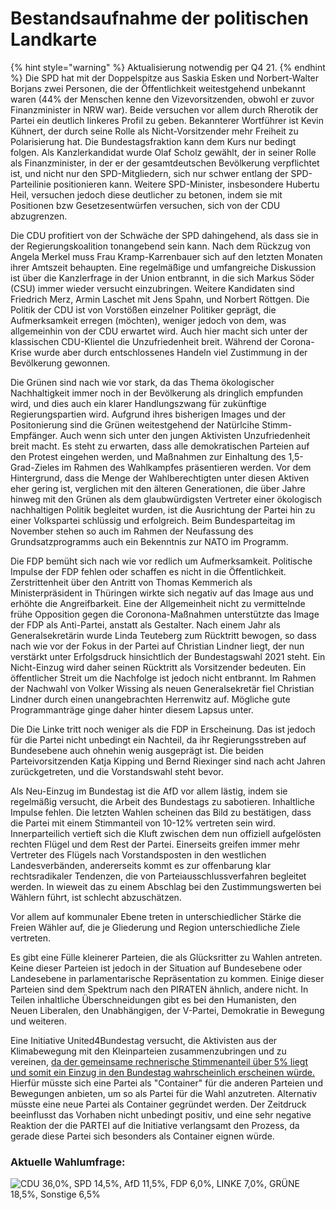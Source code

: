 # Bestandsaufnahme der politischen Landkarte

{% hint style="warning" %}
Aktualisierung notwendig per Q4 21.
{% endhint %}
Die SPD hat mit der Doppelspitze aus Saskia Esken und Norbert-Walter Borjans zwei Personen, die der Öffentlichkeit weitestgehend unbekannt waren \(44% der Menschen kenne den Vizevorsitzenden, obwohl er zuvor Finanzminister in NRW war\). Beide versuchen vor allem durch Rherotik der Partei ein deutlich linkeres Profil zu geben. Bekannterer Wortführer ist Kevin Kühnert, der durch seine Rolle als Nicht-Vorsitzender mehr Freiheit zu Polarisierung hat. Die Bundestagsfraktion kann dem Kurs nur bedingt folgen. Als Kanzlerkandidat wurde Olaf Scholz gewählt, der in seiner Rolle als Finanzminister, in der er der gesamtdeutschen Bevölkerung verpflichtet ist, und nicht nur den SPD-Mitgliedern, sich nur schwer entlang der SPD-Parteilinie positionieren kann. Weitere SPD-Minister, insbesondere Hubertu Heil, versuchen jedoch diese deutlicher zu betonen, indem sie mit Positionen bzw Gesetzesentwürfen versuchen, sich von der CDU abzugrenzen.

Die CDU profitiert von der Schwäche der SPD dahingehend, als dass sie in der Regierungskoalition tonangebend sein kann. Nach dem Rückzug von Angela Merkel muss Frau Kramp-Karrenbauer sich auf den letzten Monaten ihrer Amtszeit behaupten. Eine regelmäßige und umfangreiche Diskussion ist über die Kanzlerfrage in der Union entbrannt, in die sich Markus Söder \(CSU\) immer wieder versucht einzubringen. Weitere Kandidaten sind Friedrich Merz, Armin Laschet mit Jens Spahn, und Norbert Röttgen. Die Politik der CDU ist von Vorstößen einzelner Politiker geprägt, die Aufmerksamkeit erregen \(möchten\), weniger jedoch von dem, was allgemeinhin von der CDU erwartet wird. Auch hier macht sich unter der klassischen CDU-Klientel die Unzufriedenheit breit. Während der Corona-Krise wurde aber durch entschlossenes Handeln viel Zustimmung in der Bevölkerung gewonnen.

Die Grünen sind nach wie vor stark, da das Thema ökologischer Nachhaltigkeit immer noch in der Bevölkerung als dringlich empfunden wird, und dies auch ein klarer Handlungszwang für zukünftige Regierungspartien wird. Aufgrund ihres bisherigen Images und der Positonierung sind die Grünen weitestgehend der Natürlcihe Stimm-Empfänger. Auch wenn sich unter den jungen Aktivisten Unzufriedenheit breit macht. Es steht zu erwarten, dass alle demokratischen Parteien auf den Protest eingehen werden, und Maßnahmen zur Einhaltung des 1,5-Grad-Zieles im Rahmen des Wahlkampfes präsentieren werden. Vor dem Hintergrund, dass die Menge der Wahlberechtigten unter diesen Aktiven eher gering ist, verglichen mit den älteren Generationen, die über Jahre hinweg mit den Grünen als dem glaubwürdigsten Vertreter einer ökologisch nachhaltigen Politik begleitet wurden, ist die Ausrichtung der Partei hin zu einer Volkspartei schlüssig und erfolgreich. Beim Bundesparteitag im November stehen so auch im Rahmen der Neufassung des Grundsatzprogramms auch ein Bekenntnis zur NATO im Programm.

Die FDP bemüht sich nach wie vor redlich um Aufmerksamkeit. Politische Impulse der FDP fehlen oder schaffen es nicht in die Öffentlichkeit. Zerstrittenheit über den Antritt von Thomas Kemmerich als Ministerpräsident in Thüringen wirkte sich negativ auf das Image aus und erhöhte die Angreifbarkeit. Eine der Allgemeinheit nicht zu vermittelnde frühe Opposition gegen die Coronona-Maßnahmen unterstützte das Image der FDP als Anti-Partei, anstatt als Gestalter. Nach einem Jahr als Generalsekretärin wurde Linda Teuteberg zum Rücktritt bewogen, so dass nach wie vor der Fokus in der Partei auf Christian Lindner liegt, der nun verstärkt unter Erfolgsdruck hinsichtlich der Bundestagswahl 2021 steht. Ein Nicht-Einzug wird daher seinen Rücktritt als Vorsitzender bedeuten. Ein öffentlicher Streit um die Nachfolge ist jedoch nicht entbrannt. Im Rahmen der Nachwahl von Volker Wissing als neuen Generalsekretär fiel Christian Lindner durch einen unangebrachten Herrenwitz auf. Mögliche gute Programmanträge ginge daher hinter diesem Lapsus unter.  

Die Die Linke tritt noch weniger als die FDP in Erscheinung. Das ist jedoch für die Partei nicht unbedingt ein Nachteil, da ihr Regierungsstreben auf Bundesebene auch ohnehin wenig ausgeprägt ist. Die beiden Parteivorsitzenden Katja Kipping und Bernd Riexinger sind nach acht Jahren zurückgetreten, und die Vorstandswahl steht bevor.

Als Neu-Einzug im Bundestag ist die AfD vor allem lästig, indem sie regelmäßig versucht, die Arbeit des Bundestags zu sabotieren. Inhaltliche Impulse fehlen. Die letzten Wahlen scheinen das Bild zu bestätigen, dass die Partei mit einem Stimmanteil von 10-12% vertreten sein wird. Innerparteilich vertieft sich die Kluft zwischen dem nun offiziell aufgelösten rechten Flügel und dem Rest der Partei. Einerseits greifen immer mehr Vertreter des Flügels nach Vorstandsposten in den westlichen Landesverbänden, andererseits kommt es zur offenbarung klar rechtsradikaler Tendenzen, die von Parteiausschlussverfahren begleitet werden. In wieweit das zu einem Abschlag bei den Zustimmungswerten bei Wählern führt, ist schlecht abzuschätzen.

Vor allem auf kommunaler Ebene treten in unterschiedlicher Stärke die Freien Wähler auf, die je Gliederung und Region unterschiedliche Ziele vertreten.

Es gibt eine Fülle kleinerer Parteien, die als Glücksritter zu Wahlen antreten. Keine dieser Parteien ist jedoch in der Situation auf Bundesebene oder Landesebene in parlamentarische Repräsentation zu kommen. Einige dieser Parteien sind dem Spektrum nach den PIRATEN ähnlich, andere nicht. In Teilen inhaltliche Überschneidungen gibt es bei den Humanisten, den Neuen Liberalen, den Unabhängigen, der V-Partei, Demokratie in Bewegung und weiteren.

Eine Initiative United4Bundestag versucht, die Aktivisten aus der Klimabewegung mit den Kleinparteien zusammenzubringen und zu vereinen, [da der gemeinsame rechnerische Stimmenanteil über 5% liegt und somit ein Einzug in den Bundestag wahrscheinlich erscheinen würde.](https://youtu.be/2Weu9TV_XQU) Hierfür müsste sich eine Partei als "Container" für die anderen Parteien und Bewegungen anbieten, um so als Partei für die Wahl anzutreten. Alternativ müsste eine neue Partei als Container gegründet werden. Der Zeitdruck beeinflusst das Vorhaben nicht unbedingt positiv, und eine sehr negative Reaktion der die PARTEI auf die Initiative verlangsamt den Prozess, da gerade diese Partei sich besonders als Container eignen würde.

### Aktuelle Wahlumfrage:

![CDU 36,0%, SPD 14,5%, AfD 11,5%, FDP 6,0%, LINKE 7,0%, GR&#xDC;NE 18,5%, Sonstige 6,5% ](../.gitbook/assets/wahlumfrage-20201006.jpeg)
